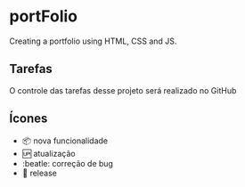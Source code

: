 # portFolio

Creating a portfolio using HTML, CSS and JS.

## Tarefas

O controle das tarefas desse projeto será realizado no GitHub


## Ícones

- :package: nova funcionalidade
- :up: atualização
- :beatle: correção de bug
- :checkered_flag: release